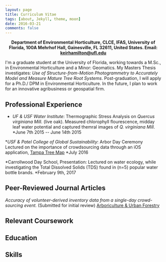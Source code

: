 ```yaml
---
layout: page
title: Curriculum Vitae
tags: [about, Jekyll, theme, moon]
date: 2016-03-21
comments: false
---
```

    
<center>
<b>
Department of Environmental Horticulture, CLCE, IFAS, University of Florida, 100A Mehrhof Hall, Gainesville, FL 32611, United States. Email: <a href="mailto:keirhamilton@ufl.edu">keirhamilton@ufl.edu</a>
</b>
</center>

I'm a graduate student at the University of Florida, working towards a M.Sc., in Environmental Horticulture and a Minor: Geomatics. My Masters Thesis investigates: _Use of Structure-from-Motion Photogrammetry to Accurately Model and Measure Mature Tree Root Systems_. Post-graduation, I will apply for a Ph.D./ DPM in Environmental Horticulture. In the future, I plan to work for an innovative agribusiness or geospatial firm.

## Professional Experience

* _UF & USF Water Institute_: Thermographic Stress Analysis on _Quercus virginiana Mill._ (live oak). Measured chlorophyll flourescence, midday leaf water potential and captured themral images of _Q. virginiana Mill_.
    *June 7th 2015 -- June 14th 2015

*_USF & Patel College of Global Sustainability_: Arbor Day Ceremony Lectured on the importance of crowdsourcing data through an iOS application, <a href="http://tampatreemap.usf.edu/">Tampa Tree Map</a>
    *July 2016

*Carrollwood Day School, Presentation:
Lectured on water ecology, while investigating the Total Dissolved Solids (TDS) found in (n=5) popular water bottle brands. 
    *February 9th, 2017

## Peer-Reviewed Journal Articles

_Accuracy of volunteer-derived inventory data from a single-day crowd-sourcing event._ (Submitted for initial review) <a href="http://joa.isa-arbor.com/">Arboriculture & Urban Forestry</a>

## Relevant Coursework

## Education

## Skills


